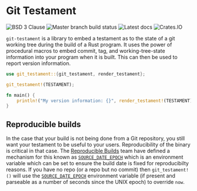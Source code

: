# Git Testament

![BSD 3 Clause](https://img.shields.io/github/license/kinnison/git-testament.svg)
![Master branch build status](https://api.travis-ci.com/kinnison/git-testament.svg?branch=master)
![Latest docs](https://docs.rs/git-testament/badge.svg)
![Crates.IO](https://img.shields.io/crates/v/git-testament.svg)

`git-testament` is a library to embed a testament as to the state of a git
working tree during the build of a Rust program. It uses the power of procedural
macros to embed commit, tag, and working-tree-state information into your program
when it is built. This can then be used to report version information.

```rust
use git_testament::{git_testament, render_testament};

git_testament!(TESTAMENT);

fn main() {
    println!("My version information: {}", render_testament!(TESTAMENT));
}
```

## Reproducible builds

In the case that your build is not being done from a Git repository, you still
want your testament to be useful to your users.  Reproducibility of the binary
is critical in that case.  The [Reproducible Builds][reprobuild] team have defined
a mechanism for this known as [`SOURCE_DATE_EPOCH`][sde] which is an environment
variable which can be set to ensure the build date is fixed for reproducibilty
reasons.  If you have no repo (or a repo but no commit) then `git_testament!()`
will use the [`SOURCE_DATE_EPOCH`][sde] environment variable (if present and parseable
as a number of seconds since the UNIX epoch) to override `now`.

[reprobuild]: https://reproducible-builds.org
[sde]: https://reproducible-builds.org/docs/source-date-epoch/
